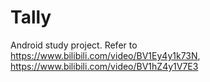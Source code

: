 # Tally
Android study project. Refer to https://www.bilibili.com/video/BV1Ey4y1k73N, https://www.bilibili.com/video/BV1hZ4y1V7E3

